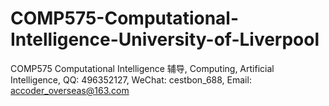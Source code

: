 # COMP575-Computational-Intelligence-University-of-Liverpool
COMP575 Computational Intelligence 辅导, Computing, Artificial Intelligence, QQ: 496352127, WeChat: cestbon_688, Email: accoder_overseas@163.com
